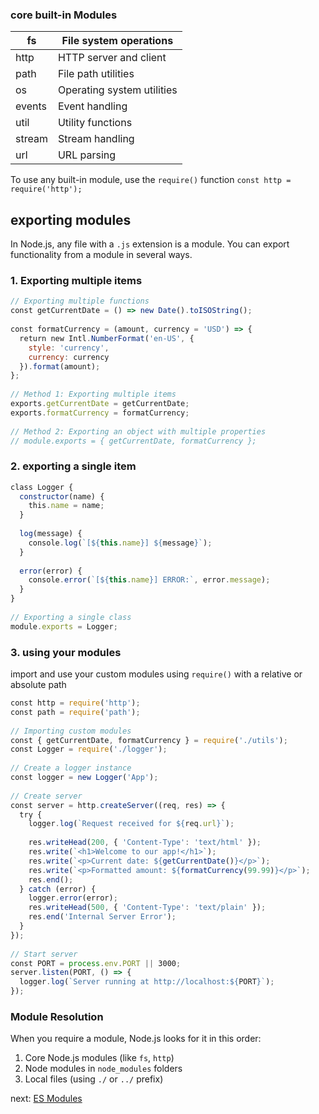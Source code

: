 ### core built-in Modules
| fs     | File system operations     |
| ------ | -------------------------- |
| http   | HTTP server and client     |
| path   | File path utilities        |
| os     | Operating system utilities |
| events | Event handling             |
| util   | Utility functions          |
| stream | Stream handling            |
| url    | URL parsing                |
To use any built-in module, use the `require()` function
`const http = require('http');`

## exporting modules
In Node.js, any file with a `.js` extension is a module. You can export functionality from a module in several ways.
### 1. Exporting multiple items
```js
// Exporting multiple functions  
const getCurrentDate = () => new Date().toISOString();  
  
const formatCurrency = (amount, currency = 'USD') => {  
  return new Intl.NumberFormat('en-US', {  
    style: 'currency',  
    currency: currency  
  }).format(amount);  
};  
  
// Method 1: Exporting multiple items  
exports.getCurrentDate = getCurrentDate;  
exports.formatCurrency = formatCurrency;  
  
// Method 2: Exporting an object with multiple properties  
// module.exports = { getCurrentDate, formatCurrency };
```
### 2. exporting a single item
```js
class Logger {  
  constructor(name) {  
    this.name = name;  
  }  
  
  log(message) {  
    console.log(`[${this.name}] ${message}`);  
  }  
  
  error(error) {  
    console.error(`[${this.name}] ERROR:`, error.message);  
  }  
}  
  
// Exporting a single class  
module.exports = Logger;
```
### 3. using your modules
import and use your custom modules using `require()` with a relative or absolute path
```js
const http = require('http');  
const path = require('path');  
  
// Importing custom modules  
const { getCurrentDate, formatCurrency } = require('./utils');  
const Logger = require('./logger');  
  
// Create a logger instance  
const logger = new Logger('App');  
  
// Create server  
const server = http.createServer((req, res) => {  
  try {  
    logger.log(`Request received for ${req.url}`);  
  
    res.writeHead(200, { 'Content-Type': 'text/html' });  
    res.write(`<h1>Welcome to our app!</h1>`);  
    res.write(`<p>Current date: ${getCurrentDate()}</p>`);  
    res.write(`<p>Formatted amount: ${formatCurrency(99.99)}</p>`);  
    res.end();  
  } catch (error) {  
    logger.error(error);  
    res.writeHead(500, { 'Content-Type': 'text/plain' });  
    res.end('Internal Server Error');  
  }  
});  
  
// Start server  
const PORT = process.env.PORT || 3000;  
server.listen(PORT, () => {  
  logger.log(`Server running at http://localhost:${PORT}`);  
});
```
### Module Resolution

When you require a module, Node.js looks for it in this order:

1. Core Node.js modules (like `fs`, `http`)
2. Node modules in `node_modules` folders
3. Local files (using `./` or `../` prefix)

next: [ES Modules](Es_Modules.md)
